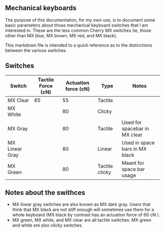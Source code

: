 ## Mechanical keyboards

The purpose of this documentation, for my own use, is to document some basic parameters about those mechanical keyboard switches that I am interested in. These are the less common Cherry MX switches (ie, those other than MX blue, MX brown, MX red, and MX black).

This markdown file is intended to a quick reference as to the distinctions between the various switches.

## Switches

| Switch         | Tactile Force (cN) | Actuation force (cN) | Type           | Notes                          |
|----------------|--------------------|----------------------|----------------|--------------------------------|
| MX Clear       | 65                 | 55                   | Tactile        |                                |
| MX White       |                    | 80                   | Clicky         |                                |
| MX Gray        |                    | 80                   | Tactile        | Used for spacebar in MX clear  |
| MX Linear Gray |                    | 80                   | Linear         | Used in space bars in MX black |
| MX Green       |                    | 80                   | Tactile clicky | Meant for space bar usage      |

## Notes about the swithces

* MX linear gray switches are also known as MX dark gray. Users that think that MX black are not stiff enough will sometimes use them for a whole keyboard (MX black by contrast has an actuation force of 60 cN ).
* MX green, MX white, and MX clear are all tactile switches. MX green and white are also clicky switches.
